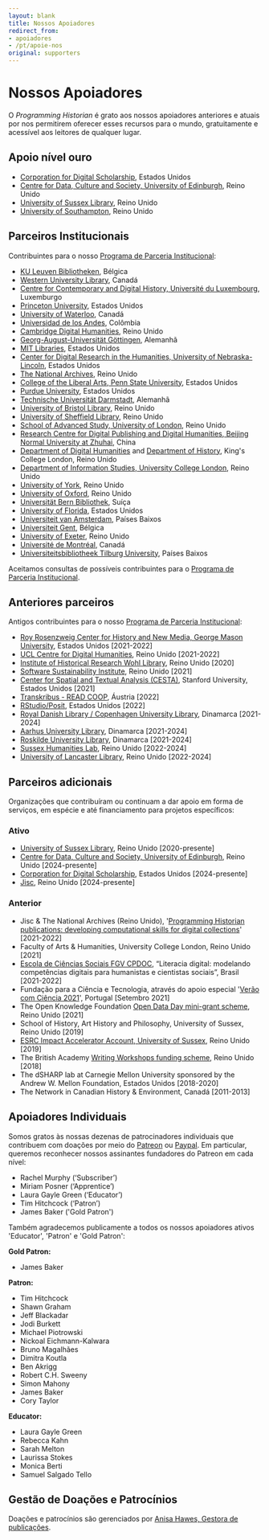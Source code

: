 ```yaml
---
layout: blank
title: Nossos Apoiadores
redirect_from:
- apoiadores
- /pt/apoie-nos
original: supporters
---
```


# Nossos Apoiadores

O _Programming Historian_ é grato aos nossos apoiadores anteriores e atuais por nos permitirem oferecer esses recursos para o mundo, gratuitamente e acessível aos leitores de qualquer lugar.

## Apoio nível ouro

- [Corporation for Digital Scholarship](https://digitalscholar.org/), Estados Unidos
- [Centre for Data, Culture and Society, University of Edinburgh](https://www.cdcs.ed.ac.uk/), Reino Unido
- [University of Sussex Library](https://www.sussex.ac.uk/library/), Reino Unido
- [University of Southampton](https://www.southampton.ac.uk/), Reino Unido

## Parceiros Institucionais
Contribuintes para o nosso [Programa de Parceria Institucional](/pt/ppi):

- [KU Leuven Bibliotheken](https://bib.kuleuven.be/), Bélgica
- [Western University Library](https://www.lib.uwo.ca/), Canadá
- [Centre for Contemporary and Digital History, Université du Luxembourg](https://www.c2dh.uni.lu/), Luxemburgo
- [Princeton University](https://www.princeton.edu/), Estados Unidos
- [University of Waterloo](https://uwaterloo.ca/), Canadá
- [Universidad de los Andes](https://uniandes.edu.co/), Colômbia
- [Cambridge Digital Humanities](https://www.cdh.cam.ac.uk/), Reino Unido
- [Georg-August-Universität Göttingen](https://www.uni-goettingen.de/), Alemanhã
- [MIT Libraries](https://libraries.mit.edu/), Estados Unidos
- [Center for Digital Research in the Humanities, University of Nebraska-Lincoln](http://cdrh.unl.edu/), Estados Unidos
- [The National Archives](https://www.nationalarchives.gov.uk/), Reino Unido
- [College of the Liberal Arts, Penn State University](https://la.psu.edu/), Estados Unidos
- [Purdue University](https://www.purdue.edu/), Estados Unidos
- [Technische Universität Darmstadt](https://www.tu-darmstadt.de/), Alemanhã
- [University of Bristol Library](https://www.bristol.ac.uk/library/), Reino Unido
- [University of Sheffield Library](https://www.sheffield.ac.uk/library), Reino Unido
- [School of Advanced Study, University of London](https://www.sas.ac.uk/), Reino Unido
- [Research Centre for Digital Publishing and Digital Humanities, Beijing Normal University at Zhuhai](https://rsgyy.bnu.edu.cn/yjjg/szcbyszrwyjzx/), China
- [Department of Digital Humanities](https://www.kcl.ac.uk/ddh) and [Department of History](https://www.kcl.ac.uk/history), King's College London, Reino Unido
- [Department of Information Studies, University College London](https://www.ucl.ac.uk/information-studies/), Reino Unido
- [University of York](https://www.york.ac.uk/), Reino Unido
- [University of Oxford](https://www.ox.ac.uk), Reino Unido
- [Universität Bern Bibliothek](https://www.ub.unibe.ch/), Suíça
- [University of Florida](https://www.ufl.edu/), Estados Unidos
- [Universiteit van Amsterdam](https://www.uva.nl/), Países Baixos
- [Universiteit Gent](https://www.ugent.be/), Bélgica
- [University of Exeter](https://www.exeter.ac.uk/), Reino Unido
- [Université de Montréal](https://www.umontreal.ca/), Canadá
- [Universiteitsbibliotheek Tilburg University](https://www.tilburguniversity.edu/), Países Baixos

Aceitamos consultas de possíveis contribuintes para o [Programa de Parceria Institucional](/pt/ppi).

## Anteriores parceiros
Antigos contribuintes para o nosso [Programa de Parceria Institucional](/pt/ppi):

- [Roy Rosenzweig Center for History and New Media, George Mason University](https://rrchnm.org/), Estados Unidos [2021-2022]
- [UCL Centre for Digital Humanities](https://www.ucl.ac.uk/digital-humanities/), Reino Unido [2021-2022]
- [Institute of Historical Research Wohl Library](https://www.history.ac.uk/library-digital), Reino Unido [2020]
- [Software Sustainability Institute](https://www.software.ac.uk/), Reino Unido [2021]
- [Center for Spatial and Textual Analysis (CESTA)](https://cesta.stanford.edu/), Stanford University, Estados Unidos [2021]
- [Transkribus - READ COOP](https://readcoop.eu/), Áustria [2022]
- [RStudio/Posit](https://posit.co/), Estados Unidos [2022]
- [Royal Danish Library / Copenhagen University Library](https://www.kb.dk), Dinamarca [2021-2024]
- [Aarhus University Library](https://library.au.dk/), Dinamarca [2021-2024]
- [Roskilde University Library](https://ruc.dk/en/roskilde-university-library), Dinamarca [2021-2024]
- [Sussex Humanities Lab](https://www.sussex.ac.uk/research/centres/sussex-humanities-lab/), Reino Unido [2022-2024]
- [University of Lancaster Library](https://www.lancaster.ac.uk/), Reino Unido [2022-2024]

## Parceiros adicionais
Organizações que contribuíram ou continuam a dar apoio em forma de serviços, em espécie e até financiamento para projetos específicos:

### Ativo
- [University of Sussex Library](https://www.sussex.ac.uk/library/), Reino Unido [2020-presente]
- [Centre for Data, Culture and Society, University of Edinburgh](https://www.cdcs.ed.ac.uk/), Reino Unido [2024-presente] 
- [Corporation for Digital Scholarship](https://digitalscholar.org/), Estados Unidos [2024-presente]
- [Jisc](https://www.jisc.ac.uk/), Reino Unido [2024-presente]
  
### Anterior
- Jisc & The National Archives (Reino Unido), '[Programming Historian publications: developing computational skills for digital collections](https://research.jiscinvolve.org/wp/2021/07/23/boost-your-skills-in-working-with-digital-collections/)' [2021-2022]
- Faculty of Arts & Humanities, University College London, Reino Unido [2021]
- [Escola de Ciências Sociais FGV CPDOC](https://portal.fgv.br), “Literacia digital: modelando competências digitais para humanistas e cientistas sociais”, Brasil [2021-2022]
- Fundação para a Ciência e Tecnologia, através do apoio especial '[Verão com Ciência 2021](https://www.uevora.pt/investigar/projetos?id=5261)', Portugal [Setembro 2021]
- The Open Knowledge Foundation [Open Data Day mini-grant scheme](https://blog.okfn.org/2021/02/12/meet-the-organisations-receiving-open-data-day-2021-mini-grants/), Reino Unido [2021]
-   School of History, Art History and Philosophy, University of Sussex, Reino Unido [2019]
- [ESRC Impact Accelerator Account, University of Sussex](https://www.sussex.ac.uk/collaborate/business/public-funds#:~:text=Impact%20accelerator%20funds,-From%20law%20to&text=The%20ESRC%20and%20AHRC%20Impact,businesses%20through%20to%20large%20companies), Reino Unido [2019]
- The British Academy [Writing Workshops funding scheme](https://www.thebritishacademy.ac.uk/projects/writing-workshops-2018-digital-humanities/), Reino Unido [2018]
- The dSHARP lab at Carnegie Mellon University sponsored by the Andrew W. Mellon Foundation, Estados Unidos [2018-2020]
- The Network in Canadian History & Environment, Canadá [2011-2013]


## Apoiadores Individuais

Somos gratos às nossas dezenas de patrocinadores individuais que contribuem com doações por meio do [Patreon](https://www.patreon.com/theprogramminghistorian) ou [Paypal](https://www.paypal.com/cgi-bin/webscr?cmd=_s-xclick&installed_button_id=7BGHUZRVS4LYL&source=url). Em particular, queremos reconhecer nossos assinantes fundadores do Patreon em cada nível:

-   Rachel Murphy (‘Subscriber’)
-   Miriam Posner (‘Apprentice’)
-   Laura Gayle Green (‘Educator’)
-   Tim Hitchcock (‘Patron’)
-   James Baker ('Gold Patron')

Também agradecemos publicamente a todos os nossos apoiadores ativos 'Educator', 'Patron' e 'Gold Patron':

**Gold Patron:**

- James Baker

**Patron:**

-   Tim Hitchcock
-   Shawn Graham
-   Jeff Blackadar
-   Jodi Burkett
-   Michael Piotrowski
-   Nickoal Eichmann-Kalwara
-   Bruno Magalhães
-   Dimitra Koutla
-   Ben Akrigg
-   Robert C.H. Sweeny
-   Simon Mahony
-   James Baker
-   Cory Taylor

**Educator:**

-   Laura Gayle Green 
-   Rebecca Kahn 
-   Sarah Melton
-   Laurissa Stokes
-   Monica Berti
-   Samuel Salgado Tello

## Gestão de Doações e Patrocínios

Doações e patrocínios são gerenciados por [Anisa Hawes, Gestora de publicações](mailto:admin@programminghistorian.org).
